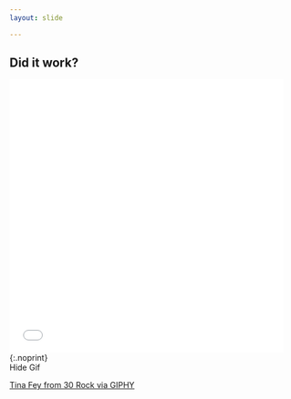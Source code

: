 ```yaml
---
layout: slide

---
```


## Did it work?

<iframe src="//giphy.com/embed/OcZp0maz6ALok" width="480" height="480"
frameBorder="0" class="giphy-embed" allowFullScreen></iframe>
{:.noprint}

<div class="hide-gif">
Hide Gif
</div>


<p class="notes"> <a
href="http://giphy.com/gifs/30-rock-liz-lemon-i-love-this-show-OcZp0maz6ALok">
Tina Fey from 30 Rock via GIPHY</a> </p>

